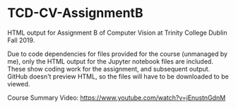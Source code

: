 # TCD-CV-AssignmentB

HTML output for Assignment B of Computer Vision at Trinity College Dublin Fall 2019. 

Due to code dependencies for files provided for the course (unmanaged by me), only the HTML output for the Jupyter notebook files are included. These show coding work for the assignment, and subsequent output. GitHub doesn't preview HTML, so the files will have to be downloaded to be viewed.

Course Summary Video: https://www.youtube.com/watch?v=jEnustnGdnM
